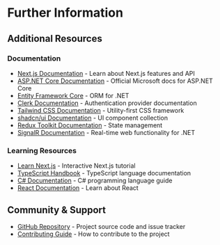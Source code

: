 # Further Information

## Additional Resources

### Documentation

* [Next.js Documentation](https://nextjs.org/docs) - Learn about Next.js features and API
* [ASP.NET Core Documentation](https://docs.microsoft.com/en-us/aspnet/core/) - Official Microsoft docs for ASP.NET Core
* [Entity Framework Core](https://docs.microsoft.com/en-us/ef/core/) - ORM for .NET
* [Clerk Documentation](https://clerk.com/docs) - Authentication provider documentation
* [Tailwind CSS Documentation](https://tailwindcss.com/docs) - Utility-first CSS framework
* [shadcn/ui Documentation](https://ui.shadcn.com/) - UI component collection
* [Redux Toolkit Documentation](https://redux-toolkit.js.org/) - State management
* [SignalR Documentation](https://docs.microsoft.com/en-us/aspnet/core/signalr/) - Real-time web functionality for .NET

### Learning Resources

* [Learn Next.js](https://nextjs.org/learn) - Interactive Next.js tutorial
* [TypeScript Handbook](https://www.typescriptlang.org/docs/handbook/intro.html) - TypeScript language documentation
* [C# Documentation](https://docs.microsoft.com/en-us/dotnet/csharp/) - C# programming language guide
* [React Documentation](https://react.dev/) - Learn about React

## Community & Support

* [GitHub Repository](https://github.com/your-organization/BuyersBeacon) - Project source code and issue tracker
* [Contributing Guide](./contributing.md) - How to contribute to the project

